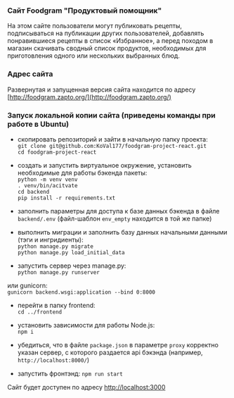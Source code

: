 ### Сайт Foodgram "Продуктовый помощник"
На этом сайте пользователи могут публиковать рецепты, подписываться на публикации других пользователей, добавлять понравившиеся рецепты в список «Избранное», а перед походом в магазин скачивать сводный список продуктов, необходимых для приготовления одного или нескольких выбранных блюд.  

### Адрес сайта
Развернутая и запущенная версия сайта находится по адресу 
[http://foodgram.zapto.org/](http://foodgram.zapto.org/)

### Запуск локальной копии сайта (приведены команды при работе в Ubuntu)
* скопировать репозиторий и зайти в начальную папку проекта:  
`git clone git@github.com:KoVal177/foodgram-project-react.git`  
`cd foodgram-project-react`  

* создать и запустить виртуальное окружение, установить необходимые для работы бэкенда пакеты:  
`python -m venv venv`  
`. venv/bin/acitvate`  
`cd backend`  
`pip install -r requirements.txt`  

* заполнить параметры для доступа к базе данных бэкенда в файле `backend/.env` (файл-шаблон `env_empty` находится в той же папке)  

* выполнить миграции и заполнить базу данных начальными данными (тэги и ингридиенты):  
`python manage.py migrate`  
`python manage.py load_initial_data`  

* запустить сервер через manage.py:  
`python manage.py runserver`  

или gunicorn:  
`gunicorn backend.wsgi:application --bind 0:8000`  

* перейти в папку frontend:  
`cd ../frontend`  

* установить зависимости для работы Node.js:  
`npm i`

* убедиться, что в файле `package.json` в параметре `proxy` корректно указан сервер, с которого раздается api бэкэнда (например, `http://localhost:8000/`)

* запустить фронтэнд:
`npm run start`

Сайт будет доступен по адресу <http://localhost:3000>
